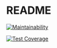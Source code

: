 # README

[![Maintainability](https://api.codeclimate.com/v1/badges/5bb67fa580dc6527c424/maintainability)](https://codeclimate.com/github/williamsbelchior/login/maintainability)

[![Test Coverage](https://api.codeclimate.com/v1/badges/5bb67fa580dc6527c424/test_coverage)](https://codeclimate.com/github/williamsbelchior/login/test_coverage)
